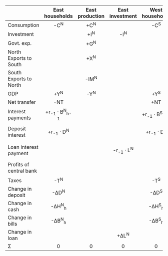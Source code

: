 | | East households | East production | East investment | West households | West production | West investment | Government | Commercial bank | Central bank | Σ |
|---|:---:|:---:|:---:|:---:|:---:|:---:|:---:|:---:|:---:|:---:|
| Consumption | -C<sup>N</sup> | +C<sup>N</sup> | | -C<sup>S</sup> | +C<sup>S</sup> | | | | | 0 |
| Investment | | +I<sup>N</sup> | -I<sup>N</sup> | | +I<sup>S</sup> | -I<sup>S</sup> | | | | 0 |
| Govt. exp. | | +G<sup>N</sup> | | | +G<sup>S</sup> | | -G | | | 0 |
| North Exports to South | | +X<sup>N</sup> | | | -IM<sup>S</sup> | | | | | 0 |
| South Exports to North | | -IM<sup>N</sup> | | | +X<sup>S</sup> | | | | | 0 |
| GDP | +Y<sup>N</sup> | -Y<sup>N</sup> | | +Y<sup>S</sup> | -Y<sup>S</sup> | | | | | 0 |
| Net transfer | -NT | | | +NT | | | | | | 0 |
| Interest payments | +r<sub>-1</sub> · B<sup>N</sup><sub>h-1</sub> | | | +r<sub>-1</sub> · B<sup>S</sup><sub>h-1</sub> | | | -r<sub>-1</sub>B<sub>-1</sub> | | +r<sub>-1</sub> · B<sub>cb-1</sub> | 0 |
| Deposit interest | +r<sub>-1</sub> · D<sup>N</sup> | | | +r<sub>-1</sub> · D<sup>S</sup> | | | | -r<sub>-1</sub> · D<sup>N</sup>-r<sub>-1</sub> · D<sup>S</sup> | | 0 |
| Loan interest payment | | | -r<sub>-1</sub> · L<sup>N</sup> | | | -r<sub>-1</sub> · L<sup>S</sup> | | +r<sub>-1</sub> · L<sup>N</sup> + r<sub>-1</sub> · L<sup>S</sup> | | 0 |
| Profits of central bank | | | | | | | +r<sub>-1</sub> · B<sub>cb-1</sub> | | -r<sub>-1</sub> · B<sub>cb-1</sub> | 0 |
| Taxes | -T<sup>N</sup> | | | -T<sup>S</sup> | | | +T | | | 0 |
| Change in deposit | -ΔD<sup>N</sup> | | | -ΔD<sup>S</sup> | | | | +ΔD<sup>N</sup>+ΔD<sup>S</sup> | | 0 |
| Change in cash | -ΔH<sup>N</sup><sub>h</sub> | | | -ΔH<sup>S</sup><sub>h</sub> | | | | -ΔH<sub>b</sub> | +ΔH | 0 |
| Change in bills | -ΔB<sup>N</sup><sub>h</sub> | | | -ΔB<sup>S</sup><sub>h</sub> | | | +ΔB | | -ΔB<sub>cb</sub> | 0 |
| Change in loan | | | +ΔL<sup>N</sup> | | | +ΔL<sup>S</sup> | | -ΔL<sup>N</sup>-ΔL<sup>S</sup> | | 0 |
| Σ | 0 | 0 | 0 | 0 | 0 | 0 | 0 | 0 | 0 | 0 | 